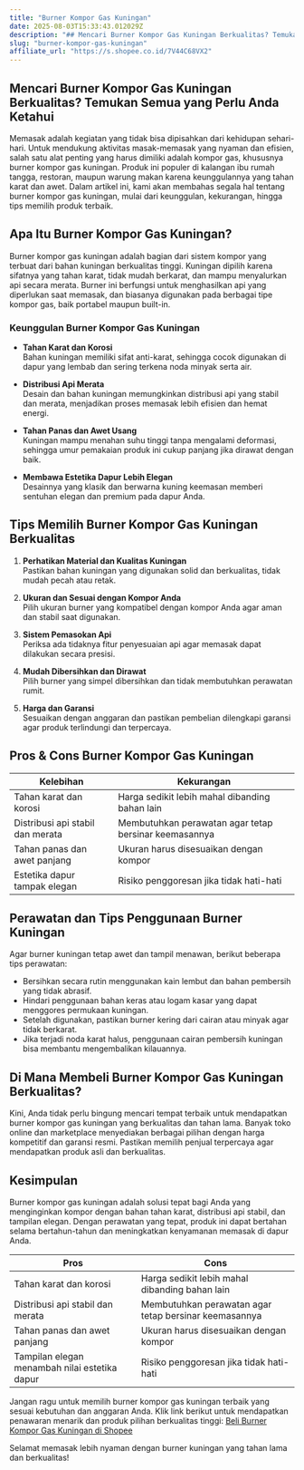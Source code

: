 ```yaml
---
title: "Burner Kompor Gas Kuningan"
date: 2025-08-03T15:33:43.012029Z
description: "## Mencari Burner Kompor Gas Kuningan Berkualitas? Temukan Semua yang Perlu Anda Ketahui..."
slug: "burner-kompor-gas-kuningan"
affiliate_url: "https://s.shopee.co.id/7V44C68VX2"
---
```

## Mencari Burner Kompor Gas Kuningan Berkualitas? Temukan Semua yang Perlu Anda Ketahui

Memasak adalah kegiatan yang tidak bisa dipisahkan dari kehidupan sehari-hari. Untuk mendukung aktivitas masak-memasak yang nyaman dan efisien, salah satu alat penting yang harus dimiliki adalah kompor gas, khususnya burner kompor gas kuningan. Produk ini populer di kalangan ibu rumah tangga, restoran, maupun warung makan karena keunggulannya yang tahan karat dan awet. Dalam artikel ini, kami akan membahas segala hal tentang burner kompor gas kuningan, mulai dari keunggulan, kekurangan, hingga tips memilih produk terbaik.

## Apa Itu Burner Kompor Gas Kuningan?

Burner kompor gas kuningan adalah bagian dari sistem kompor yang terbuat dari bahan kuningan berkualitas tinggi. Kuningan dipilih karena sifatnya yang tahan karat, tidak mudah berkarat, dan mampu menyalurkan api secara merata. Burner ini berfungsi untuk menghasilkan api yang diperlukan saat memasak, dan biasanya digunakan pada berbagai tipe kompor gas, baik portabel maupun built-in.

### Keunggulan Burner Kompor Gas Kuningan

- **Tahan Karat dan Korosi**  
  Bahan kuningan memiliki sifat anti-karat, sehingga cocok digunakan di dapur yang lembab dan sering terkena noda minyak serta air.

- **Distribusi Api Merata**  
  Desain dan bahan kuningan memungkinkan distribusi api yang stabil dan merata, menjadikan proses memasak lebih efisien dan hemat energi.

- **Tahan Panas dan Awet Usang**  
  Kuningan mampu menahan suhu tinggi tanpa mengalami deformasi, sehingga umur pemakaian produk ini cukup panjang jika dirawat dengan baik.

- **Membawa Estetika Dapur Lebih Elegan**  
  Desainnya yang klasik dan berwarna kuning keemasan memberi sentuhan elegan dan premium pada dapur Anda.

## Tips Memilih Burner Kompor Gas Kuningan Berkualitas

1. **Perhatikan Material dan Kualitas Kuningan**  
   Pastikan bahan kuningan yang digunakan solid dan berkualitas, tidak mudah pecah atau retak.

2. **Ukuran dan Sesuai dengan Kompor Anda**  
   Pilih ukuran burner yang kompatibel dengan kompor Anda agar aman dan stabil saat digunakan.

3. **Sistem Pemasokan Api**  
   Periksa ada tidaknya fitur penyesuaian api agar memasak dapat dilakukan secara presisi.

4. **Mudah Dibersihkan dan Dirawat**  
   Pilih burner yang simpel dibersihkan dan tidak membutuhkan perawatan rumit.

5. **Harga dan Garansi**  
   Sesuaikan dengan anggaran dan pastikan pembelian dilengkapi garansi agar produk terlindungi dan terpercaya.

## Pros & Cons Burner Kompor Gas Kuningan

| Kelebihan                      | Kekurangan                         |
|------------------------------|------------------------------|
| Tahan karat dan korosi       | Harga sedikit lebih mahal dibanding bahan lain |
| Distribusi api stabil dan merata | Membutuhkan perawatan agar tetap bersinar keemasannya |
| Tahan panas dan awet panjang  | Ukuran harus disesuaikan dengan kompor |
| Estetika dapur tampak elegan| Risiko penggoresan jika tidak hati-hati |

## Perawatan dan Tips Penggunaan Burner Kuningan

Agar burner kuningan tetap awet dan tampil menawan, berikut beberapa tips perawatan:

- Bersihkan secara rutin menggunakan kain lembut dan bahan pembersih yang tidak abrasif.
- Hindari penggunaan bahan keras atau logam kasar yang dapat menggores permukaan kuningan.
- Setelah digunakan, pastikan burner kering dari cairan atau minyak agar tidak berkarat.
- Jika terjadi noda karat halus, penggunaan cairan pembersih kuningan bisa membantu mengembalikan kilauannya.

## Di Mana Membeli Burner Kompor Gas Kuningan Berkualitas?

Kini, Anda tidak perlu bingung mencari tempat terbaik untuk mendapatkan burner kompor gas kuningan yang berkualitas dan tahan lama. Banyak toko online dan marketplace menyediakan berbagai pilihan dengan harga kompetitif dan garansi resmi. Pastikan memilih penjual terpercaya agar mendapatkan produk asli dan berkualitas.

## Kesimpulan

Burner kompor gas kuningan adalah solusi tepat bagi Anda yang menginginkan kompor dengan bahan tahan karat, distribusi api stabil, dan tampilan elegan. Dengan perawatan yang tepat, produk ini dapat bertahan selama bertahun-tahun dan meningkatkan kenyamanan memasak di dapur Anda.

| Pros | Cons |
| --- | --- |
| Tahan karat dan korosi | Harga sedikit lebih mahal dibanding bahan lain |
| Distribusi api stabil dan merata | Membutuhkan perawatan agar tetap bersinar keemasannya |
| Tahan panas dan awet panjang | Ukuran harus disesuaikan dengan kompor |
| Tampilan elegan menambah nilai estetika dapur | Risiko penggoresan jika tidak hati-hati |

Jangan ragu untuk memilih burner kompor gas kuningan terbaik yang sesuai kebutuhan dan anggaran Anda. Klik link berikut untuk mendapatkan penawaran menarik dan produk pilihan berkualitas tinggi: [Beli Burner Kompor Gas Kuningan di Shopee](https://s.shopee.co.id/7V44C68VX2)

Selamat memasak lebih nyaman dengan burner kuningan yang tahan lama dan berkualitas!